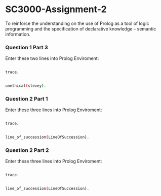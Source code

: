 # SC3000-Assignment-2
To reinforce the understanding on the use of Prolog as a tool of logic programming and the specification of declarative knowledge – semantic information. 

### Question 1 Part 3
Enter these two lines into Prolog Enviroment:


```bash

trace. 

```

```bash

unethical(stevey).

```

### Question 2 Part 1
Enter these three lines into Prolog Enviroment:

```bash

trace.

```

```bash

line_of_succession(LineOfSuccession).

```

### Question 2 Part 2
Enter these three lines into Prolog Enviroment:

```bash

trace.

```

```bash

line_of_succession(LineOfSuccession).

```
